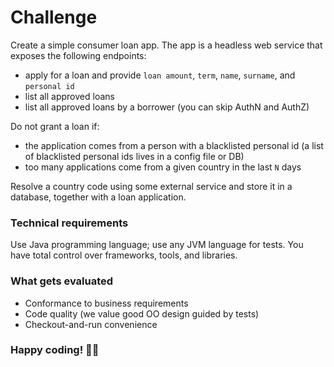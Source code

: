 # Challenge

Create a simple consumer loan app. The app is a headless web service that exposes the following endpoints:

- apply for a loan and provide `loan amount`, `term`, `name`, `surname`, and `personal id`
- list all approved loans
- list all approved loans by a borrower (you can skip AuthN and AuthZ)
  
Do not grant a loan if:
- the application comes from a person with a blacklisted personal id (a list of blacklisted personal ids lives in a config file or DB)
- too many applications come from a given country in the last `N` days

Resolve a country code using some external service and store it in a database, together with a loan application.

### Technical requirements

Use Java programming language; use any JVM language for tests. You have total control over frameworks, tools, and libraries.

### What gets evaluated
- Conformance to business requirements
- Code quality (we value good OO design guided by tests)
- Checkout-and-run convenience

### Happy coding! 👨‍💻
